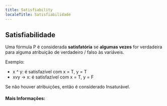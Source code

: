 ```yaml
---
title: Satisfiability
localeTitle: Satisfiabilidade
---
```

## Satisfiabilidade

Uma fórmula P é considerada **satisfatória** se **algumas vezes** for verdadeira para alguma atribuição de verdadeiro / falso às variáveis.

Exemplo:

*   x ^ y: é satisfazível com x = T, y = T
*   xvy -> x: é satisfazível com x = T, y = F

Se não houver atribuições, então é considerado Insaturável.

#### Mais Informações: